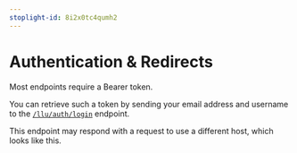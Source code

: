 ```yaml
---
stoplight-id: 8i2x0tc4qumh2
---
```


# Authentication & Redirects

Most endpoints require a Bearer token.

You can retrieve such a token by sending your email address and username to the [`/llu/auth/login`](..reference/LibreView.yaml/paths/~1llu~1auth~1login) endpoint.



This endpoint may respond with a request to use a different host, which looks like this.